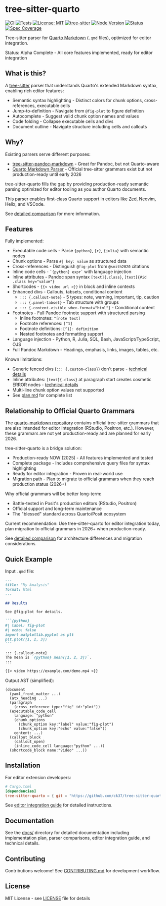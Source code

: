 # tree-sitter-quarto

[![CI](https://github.com/ck37/tree-sitter-quarto/workflows/CI/badge.svg)](https://github.com/ck37/tree-sitter-quarto/actions)
[![Tests](https://img.shields.io/badge/tests-122%2F122%20passing-brightgreen)](https://github.com/ck37/tree-sitter-quarto/actions)
[![License: MIT](https://img.shields.io/badge/License-MIT-blue.svg)](./LICENSE)
[![tree-sitter](https://img.shields.io/badge/tree--sitter-0.25.10-orange)](https://tree-sitter.github.io/)
[![Node Version](https://img.shields.io/badge/node-%3E%3D16-brightgreen)](https://nodejs.org/)
[![Status](https://img.shields.io/badge/status-alpha-yellow)](./docs/plan.md)
[![Spec Coverage](https://img.shields.io/badge/spec%20coverage-98%25-brightgreen)](./openspec)

Tree-sitter parser for [Quarto Markdown](https://quarto.org/) (`.qmd` files), optimized for editor integration.

Status: Alpha Complete - All core features implemented, ready for editor integration

## What is this?

A [tree-sitter](https://tree-sitter.github.io/) parser that understands Quarto's extended Markdown syntax, enabling rich editor features:

- Semantic syntax highlighting - Distinct colors for chunk options, cross-references, executable cells
- Jump-to-definition - Navigate from `@fig-plot` to figure definition
- Autocomplete - Suggest valid chunk option names and values
- Code folding - Collapse executable cells and divs
- Document outline - Navigate structure including cells and callouts

## Why?

Existing parsers serve different purposes:
- [tree-sitter-pandoc-markdown](https://github.com/ck37/tree-sitter-pandoc-markdown) - Great for Pandoc, but not Quarto-aware
- [Quarto Markdown Parser](https://github.com/quarto-dev/quarto-markdown) - Official tree-sitter grammars exist but not production-ready until early 2026

tree-sitter-quarto fills the gap by providing production-ready semantic parsing optimized for editor tooling as you author Quarto documents.

This parser enables first-class Quarto support in editors like [Zed](https://github.com/zed-industries/zed/issues/12406), Neovim, Helix, and VSCode.

See [detailed comparison](./docs/comparison.md) for more information.

## Features

Fully implemented:

- Executable code cells - Parse `{python}`, `{r}`, `{julia}` with semantic nodes
- Chunk options - Parse `#| key: value` as structured data
- Cross-references - Distinguish `@fig-plot` from `@smith2020` citations
- Inline code cells - `` `{python} expr` `` with language injection
- Inline attributes - Pandoc span syntax `[text]{.class}`, `[text]{#id .class key="value"}`
- Shortcodes - `{{< video url >}}` in block and inline contexts
- Enhanced divs - Callouts, tabsets, conditional content
  - `::: {.callout-note}` - 5 types: note, warning, important, tip, caution
  - `::: {.panel-tabset}` - Tab structure with groups
  - `::: {.content-visible when-format="html"}` - Conditional content
- Footnotes - Full Pandoc footnote support with structured parsing
  - Inline footnotes: `^[note text]`
  - Footnote references: `[^1]`
  - Footnote definitions: `[^1]: definition`
  - Nested footnotes and formatting support
- Language injection - Python, R, Julia, SQL, Bash, JavaScript/TypeScript, OJS
- Full Pandoc Markdown - Headings, emphasis, links, images, tables, etc.

Known limitations:

- Generic fenced divs (`::: {.custom-class}`) don't parse - [technical details](./docs/generic-fenced-div-limitation.md)
- Inline attributes: `[text]{.class}` at paragraph start creates cosmetic ERROR nodes - [technical details](./docs/inline-attributes-known-issues.md)
- Multi-line chunk option values not supported
- See [plan.md](./docs/plan.md) for complete list

## Relationship to Official Quarto Grammars

The [quarto-markdown repository](https://github.com/quarto-dev/quarto-markdown) contains official tree-sitter grammars that are also intended for editor integration (RStudio, Positron, etc.). However, these grammars are not yet production-ready and are planned for early 2026.

tree-sitter-quarto is a bridge solution:
- Production-ready NOW (2025) - All features implemented and tested
- Complete package - Includes comprehensive query files for syntax highlighting
- Ready for editor integration - Proven in real-world use
- Migration path - Plan to migrate to official grammars when they reach production status (2026+)

Why official grammars will be better long-term:
- Battle-tested in Posit's production editors (RStudio, Positron)
- Official support and long-term maintenance
- The "blessed" standard across Quarto/Posit ecosystem

Current recommendation: Use tree-sitter-quarto for editor integration today, plan migration to official grammars in 2026+ when production-ready.

See [detailed comparison](./docs/comparison.md) for architecture differences and migration considerations.

## Quick Example

Input `.qmd` file:

````markdown
---
title: "My Analysis"
format: html
---

## Results

See @fig-plot for details.

```{python}
#| label: fig-plot
#| echo: false
import matplotlib.pyplot as plt
plt.plot([1, 2, 3])
```

::: {.callout-note}
The mean is `{python} mean([1, 2, 3])`.
:::

{{< video https://example.com/demo.mp4 >}}
````

Output AST (simplified):

```
(document
  (yaml_front_matter ...)
  (atx_heading ...)
  (paragraph
    (cross_reference type:"fig" id:"plot"))
  (executable_code_cell
    language: "python"
    (chunk_options
      (chunk_option key:"label" value:"fig-plot")
      (chunk_option key:"echo" value:"false"))
    content: ...)
  (callout_block
    (callout_open)
    (inline_code_cell language:"python" ...))
  (shortcode_block name:"video" ...))
```

## Installation

For editor extension developers:

```toml
# Cargo.toml
[dependencies]
tree-sitter-quarto = { git = "https://github.com/ck37/tree-sitter-quarto" }
```

See [editor integration guide](./docs/editor-integration.md) for detailed instructions.

## Documentation

See the [docs/](./docs/) directory for detailed documentation including implementation plan, parser comparisons, editor integration guide, and technical details.

## Contributing

Contributions welcome! See [CONTRIBUTING.md](./CONTRIBUTING.md) for development workflow.

## License

MIT License - see [LICENSE](./LICENSE) file for details
